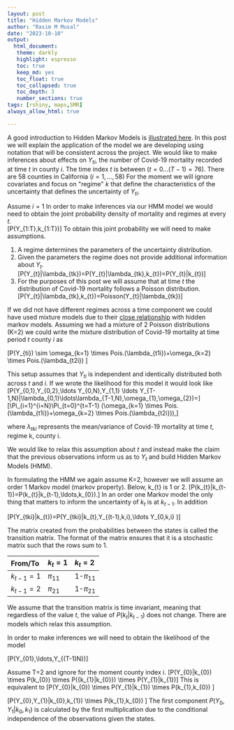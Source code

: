 ```yaml
---
layout: post
title: "Hidden Markov Models"
author: "Rasim M Musal"
date: "2023-10-10"
output:
  html_document:
   theme: darkly
   highlight: espresso
   toc: true
   keep_md: yes
   toc_float: true
   toc_collapsed: true
   toc_depth: 3
   number_sections: true
tags: [rshiny, maps,SMR]
always_allow_html: true

---
```



A good introduction to Hidden Markov Models is [illustrated here](https://nipunbatra.github.io/hmm/). In this post we will explain the application of the model we are developing using notation that will be consistent across the project.
We would like to make inferences about effects on $Y_{ti}$, the number of Covid-19 mortality recorded at time $t$ in county $i$. The time index $t$ is between $(t=0 \ldots (T-1)=76)$. There are 58 counties in California $(i=1, \ldots ,58)$ For the moment we will ignore covariates and focus on "regime" $k$ that define the characteristics of the uncertainty that defines the uncertainty of $Y_{ti}$.

Assume $i=1$
In order to make inferences via our HMM model we would need to obtain the joint probability density of mortality and regimes at every $t$.   
\[P(Y_{1:T},k_{1:T})\]
To obtain this joint probability we will need to make assumptions.
1) A regime determines the parameters of the uncertainty distribution.
2) Given the parameters the regime does not provide additional information about $Y_{t}$.  
\[P(Y_{t}|\lambda_{tk})=P(Y_{t}|\lambda_{tk},k_{t})=P(Y_{t}|k_{t})\]
3) For the purposes of this post we will assume that at time $t$ the distribution of Covid-19 mortality follows a Poisson distribution.
\[P(Y_{t}|\lambda_{tk},k_{t})=Poisson(Y_{t}|\lambda_{tk})\]

If we did not have different regimes across a time component we could have used mixture models due to their [close relationship](https://www.utstat.toronto.edu/~rsalakhu/sta4273/notes/Lecture11.pdf) with hidden markov models. Assuming we had a mixture of 2 Poisson distributions (K=2) we could write the mixture distribution of Covid-19 mortality at time period $t$ county $i$ as 

\[P(Y_{ti}) \sim \omega_{k=1} \times Pois.(\lambda_{t1i})+\omega_{k=2} \times Pois.(\lambda_{t2i}) \]

This setup assumes that $Y_{ti}$ is independent and identically distributed both across $t$ and $i$. If we wrote the likelihood for this model it would look like
\[P(Y_{0,1},Y_{0,2},\ldots Y_{0,N},Y_{1,1} \ldots Y_{T-1,N}|\lambda_{0,1}\ldots\lambda_{T-1,N},\omega_{1},\omega_{2})=\]
\[\Pi_{i=1}^{i=N}\Pi_{t=0}^{t=T-1}  (\omega_{k=1} \times Pois.(\lambda_{t1i})+\omega_{k=2} \times Pois.(\lambda_{t2i})),\]

where $\lambda_{tki}$ represents the mean/variance of Covid-19 mortality at time $t$, regime k, county i.

We would like to relax this assumption about $t$ and instead make the claim that the previous observations inform us as to $Y_{t}$ and build Hidden Markov Models (HMM).

In formulating the HMM we again assume K=2, however we will assume an order 1 Markov model (markov property). Below, k_{t} is 1 or 2.
\[P(k_{t}|k_{t-1})=P(k_{t}|k_{t-1},\ldots,k_{0}).\]
In an order one Markov model the only thing that matters to inform the uncertainty of $k_{t}$ is at  $k_{t-1}$.
In addition 

\[P(Y_{tki}|k_{t})=P(Y_{tki}|k_{t},Y_{(t-1),k,i},\ldots Y_{0,k,i} )\]

The matrix created from the probabilities between the states is called the transition matrix. The format of the matrix ensures that it is a stochastic matrix such that the rows sum to 1. 
                                                  

| From/To | $k_{t}=1$ | $k_{t}=2$ | 
|:-------|:------|:-----------|
| $k_{t-1}=1$ | $\pi_{11}$ | 1-$\pi_{11}$ |
| $k_{t-1}=2$ | $\pi_{21}$ | 1-$\pi_{21}$ |

We assume that the transition matrix is time invariant, meaning that regardless of the value $t$, the value of $P(k_{t}|k_{t-1})$ does not change. There are models which relax this assumption.  

In order to make inferences we will need to obtain the likelihood of the model

\[P(Y_{01},\ldots,Y_{(T-1)N})\]

Assume T=2 and ignore for the moment county index i.
\[P(Y_{0}|k_{0}) \times P(k_{0}) \times P({k_{1}|k_{0}}) \times P(Y_{1}|k_{1})\]
This is equivalent to 
\[P(Y_{0}|k_{0}) \times P(Y_{1}|k_{1}) \times P(k_{1},k_{0}) \]

\[P(Y_{0},Y_{1}|k_{0},k_{1}) \times P(k_{1},k_{0}) \]
The first component $P(Y_{0},Y_{1}|k_{0},k_{1})$ is calculated by the first multiplication due to the conditional independence of the observations given the states. 

                                             








